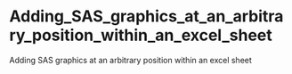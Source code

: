 # Adding_SAS_graphics_at_an_arbitrary_position_within_an_excel_sheet
Adding SAS graphics at an arbitrary position within an excel sheet

